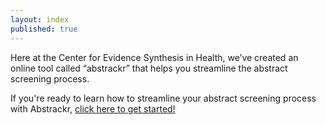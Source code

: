 ```yaml
---
layout: index
published: true
---
```


Here at the Center for Evidence Synthesis in Health, we’ve created an online tool called “abstrackr” that helps you streamline the abstract screening process.

If you're ready to learn how to streamline your abstract screening process with Abstrackr, <a href = "http://evsynthacademy.org/abstrackr/modules/screening%20with%20abstrackr/introduction/">click here to get started!</a>
